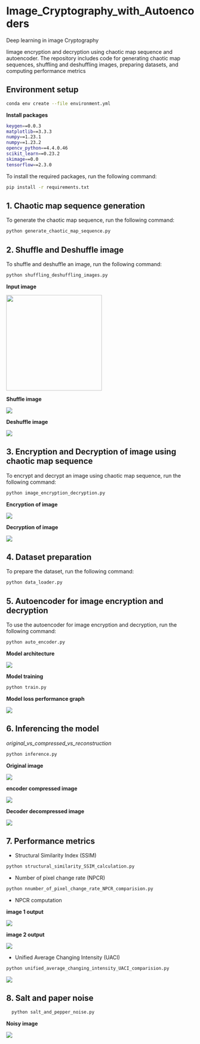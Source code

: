 # Image_Cryptography_with_Autoencoders
Deep learning in image Cryptography

Iimage encryption and decryption using chaotic map sequence and autoencoder. The repository includes code for generating chaotic map sequences, shuffling and deshuffling images, preparing datasets, and computing performance metrics
## Environment setup
```bash
conda env create --file environment.yml
```
**Install packages**

```bash
keygen==0.0.3
matplotlib==3.3.3
numpy==1.23.1
numpy==1.23.2
opencv_python==4.4.0.46
scikit_learn==0.23.2
skimage==0.0
tensorflow==2.3.0
```

To install the required packages, run the following command:

```bash
pip install -r requirements.txt
```
## 1. Chaotic map sequence generation
To generate the chaotic map sequence, run the following command:
```bash
python generate_chaotic_map_sequence.py
```
## 2. Shuffle and Deshuffle image
To shuffle and deshuffle an image, run the following command:
```bash 
python shuffling_deshuffling_images.py
```
**Input image**

<img src="images/input_samples/lena_gray.gif" width="256" height="256">
<!-- ![](images/input_samples/lena_gray.gif) -->

**Shuffle image** 

![](images/shuffled_deshuffled_image/Lena_shuffled_image.png)

**Deshuffle image**

![](images/shuffled_deshuffled_image/Lena_deshuffled_image.png)

## 3. Encryption and Decryption of image using chaotic map sequence
To encrypt and decrypt an image using chaotic map sequence, run the following command:
```bash
python image_encryption_decryption.py
```
**Encryption of image**

![](images/encrypted_decrypted_images/Lena_encrypted_image.png)

**Decryption of image**

![](images/encrypted_decrypted_images/Lena_decrypted_image.png)

## 4. Dataset preparation 
To prepare the dataset, run the following command:
```bash
python data_loader.py
```

## 5. Autoencoder for image encryption and decryption
To use the autoencoder for image encryption and decryption, run the following command:
```bash
python auto_encoder.py
```

**Model architecture**

![](images/model_architecture_and_performances/autoencoder_architecture.png)


**Model training**
```bash
python train.py
```
**Model loss performance graph**

![](images/model_architecture_and_performances/loss_graph.png)

## 6. Inferencing the model

*original_vs_compressed_vs_reconstruction*

```bash
python inference.py
```
**Original image**

![](images/model_architecture_and_performances/original_image.png)

**encoder compressed image**

![](images/model_architecture_and_performances/compressed_encoded_image.png)

**Decoder decompressed image**

![](images/model_architecture_and_performances/decompressed_decoded_image.png)

## 7. Performance metrics

- Structural Similarity Index (SSIM)

```bash
python structural_similarity_SSIM_calculation.py
```
- Number of pixel change rate (NPCR)

```bash
python nnumber_of_pixel_change_rate_NPCR_comparision.py
```
- NPCR computation

**image 1 output**

![](images/NPCR_images/NPCR_difference_1_LENA.png)

**image 2 output**

![](images/NPCR_images/NPCR_difference_2_LENA.png)

- Unified Average Changing Intensity (UACI)

```bash
python unified_average_changing_intensity_UACI_comparision.py
```
![](images/UACI_images/UACI_difference_LENA.png)

## 8. Salt and paper noise
    
 ```bash
   python salt_and_pepper_noise.py
```

**Noisy image**

![](images/noisy_images/lena_noisy.png)
